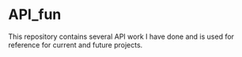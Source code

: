 # API_fun

This repository contains several API work I have done and is used for reference for current and future projects.
